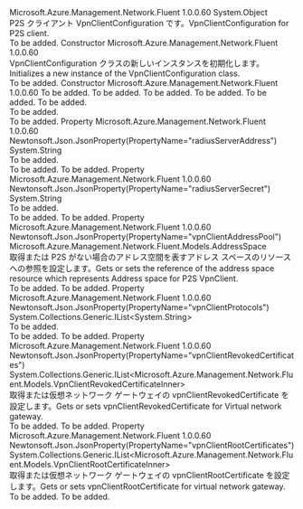 <Type Name="VpnClientConfiguration" FullName="Microsoft.Azure.Management.Network.Fluent.Models.VpnClientConfiguration">
  <TypeSignature Language="C#" Value="public class VpnClientConfiguration" />
  <TypeSignature Language="ILAsm" Value=".class public auto ansi beforefieldinit VpnClientConfiguration extends System.Object" />
  <TypeSignature Language="DocId" Value="T:Microsoft.Azure.Management.Network.Fluent.Models.VpnClientConfiguration" />
  <TypeSignature Language="VB.NET" Value="Public Class VpnClientConfiguration" />
  <TypeSignature Language="F#" Value="type VpnClientConfiguration = class" />
  <AssemblyInfo>
    <AssemblyName>Microsoft.Azure.Management.Network.Fluent</AssemblyName>
    <AssemblyVersion>1.0.0.60</AssemblyVersion>
  </AssemblyInfo>
  <Base>
    <BaseTypeName>System.Object</BaseTypeName>
  </Base>
  <Interfaces />
  <Docs>
    <summary>
            <span data-ttu-id="2b497-101">P2S クライアント VpnClientConfiguration です。</span><span class="sxs-lookup"><span data-stu-id="2b497-101">VpnClientConfiguration for P2S client.</span></span>
            </summary>
    <remarks>To be added.</remarks>
  </Docs>
  <Members>
    <Member MemberName=".ctor">
      <MemberSignature Language="C#" Value="public VpnClientConfiguration ();" />
      <MemberSignature Language="ILAsm" Value=".method public hidebysig specialname rtspecialname instance void .ctor() cil managed" />
      <MemberSignature Language="DocId" Value="M:Microsoft.Azure.Management.Network.Fluent.Models.VpnClientConfiguration.#ctor" />
      <MemberSignature Language="VB.NET" Value="Public Sub New ()" />
      <MemberType>Constructor</MemberType>
      <AssemblyInfo>
        <AssemblyName>Microsoft.Azure.Management.Network.Fluent</AssemblyName>
        <AssemblyVersion>1.0.0.60</AssemblyVersion>
      </AssemblyInfo>
      <Parameters />
      <Docs>
        <summary>
            <span data-ttu-id="2b497-102">VpnClientConfiguration クラスの新しいインスタンスを初期化します。</span><span class="sxs-lookup"><span data-stu-id="2b497-102">Initializes a new instance of the VpnClientConfiguration class.</span></span>
            </summary>
        <remarks>To be added.</remarks>
      </Docs>
    </Member>
    <Member MemberName=".ctor">
      <MemberSignature Language="C#" Value="public VpnClientConfiguration (Microsoft.Azure.Management.Network.Fluent.Models.AddressSpace vpnClientAddressPool = null, System.Collections.Generic.IList&lt;Microsoft.Azure.Management.Network.Fluent.Models.VpnClientRootCertificateInner&gt; vpnClientRootCertificates = null, System.Collections.Generic.IList&lt;Microsoft.Azure.Management.Network.Fluent.Models.VpnClientRevokedCertificateInner&gt; vpnClientRevokedCertificates = null, System.Collections.Generic.IList&lt;string&gt; vpnClientProtocols = null, string radiusServerAddress = null, string radiusServerSecret = null);" />
      <MemberSignature Language="ILAsm" Value=".method public hidebysig specialname rtspecialname instance void .ctor(class Microsoft.Azure.Management.Network.Fluent.Models.AddressSpace vpnClientAddressPool, class System.Collections.Generic.IList`1&lt;class Microsoft.Azure.Management.Network.Fluent.Models.VpnClientRootCertificateInner&gt; vpnClientRootCertificates, class System.Collections.Generic.IList`1&lt;class Microsoft.Azure.Management.Network.Fluent.Models.VpnClientRevokedCertificateInner&gt; vpnClientRevokedCertificates, class System.Collections.Generic.IList`1&lt;string&gt; vpnClientProtocols, string radiusServerAddress, string radiusServerSecret) cil managed" />
      <MemberSignature Language="DocId" Value="M:Microsoft.Azure.Management.Network.Fluent.Models.VpnClientConfiguration.#ctor(Microsoft.Azure.Management.Network.Fluent.Models.AddressSpace,System.Collections.Generic.IList{Microsoft.Azure.Management.Network.Fluent.Models.VpnClientRootCertificateInner},System.Collections.Generic.IList{Microsoft.Azure.Management.Network.Fluent.Models.VpnClientRevokedCertificateInner},System.Collections.Generic.IList{System.String},System.String,System.String)" />
      <MemberSignature Language="VB.NET" Value="Public Sub New (Optional vpnClientAddressPool As AddressSpace = null, Optional vpnClientRootCertificates As IList(Of VpnClientRootCertificateInner) = null, Optional vpnClientRevokedCertificates As IList(Of VpnClientRevokedCertificateInner) = null, Optional vpnClientProtocols As IList(Of String) = null, Optional radiusServerAddress As String = null, Optional radiusServerSecret As String = null)" />
      <MemberSignature Language="F#" Value="new Microsoft.Azure.Management.Network.Fluent.Models.VpnClientConfiguration : Microsoft.Azure.Management.Network.Fluent.Models.AddressSpace * System.Collections.Generic.IList&lt;Microsoft.Azure.Management.Network.Fluent.Models.VpnClientRootCertificateInner&gt; * System.Collections.Generic.IList&lt;Microsoft.Azure.Management.Network.Fluent.Models.VpnClientRevokedCertificateInner&gt; * System.Collections.Generic.IList&lt;string&gt; * string * string -&gt; Microsoft.Azure.Management.Network.Fluent.Models.VpnClientConfiguration" Usage="new Microsoft.Azure.Management.Network.Fluent.Models.VpnClientConfiguration (vpnClientAddressPool, vpnClientRootCertificates, vpnClientRevokedCertificates, vpnClientProtocols, radiusServerAddress, radiusServerSecret)" />
      <MemberType>Constructor</MemberType>
      <AssemblyInfo>
        <AssemblyName>Microsoft.Azure.Management.Network.Fluent</AssemblyName>
        <AssemblyVersion>1.0.0.60</AssemblyVersion>
      </AssemblyInfo>
      <Parameters>
        <Parameter Name="vpnClientAddressPool" Type="Microsoft.Azure.Management.Network.Fluent.Models.AddressSpace" />
        <Parameter Name="vpnClientRootCertificates" Type="System.Collections.Generic.IList&lt;Microsoft.Azure.Management.Network.Fluent.Models.VpnClientRootCertificateInner&gt;" />
        <Parameter Name="vpnClientRevokedCertificates" Type="System.Collections.Generic.IList&lt;Microsoft.Azure.Management.Network.Fluent.Models.VpnClientRevokedCertificateInner&gt;" />
        <Parameter Name="vpnClientProtocols" Type="System.Collections.Generic.IList&lt;System.String&gt;" />
        <Parameter Name="radiusServerAddress" Type="System.String" />
        <Parameter Name="radiusServerSecret" Type="System.String" />
      </Parameters>
      <Docs>
        <param name="vpnClientAddressPool">To be added.</param>
        <param name="vpnClientRootCertificates">To be added.</param>
        <param name="vpnClientRevokedCertificates">To be added.</param>
        <param name="vpnClientProtocols">To be added.</param>
        <param name="radiusServerAddress">To be added.</param>
        <param name="radiusServerSecret">To be added.</param>
        <summary>To be added.</summary>
        <remarks>To be added.</remarks>
      </Docs>
    </Member>
    <Member MemberName="RadiusServerAddress">
      <MemberSignature Language="C#" Value="public string RadiusServerAddress { get; set; }" />
      <MemberSignature Language="ILAsm" Value=".property instance string RadiusServerAddress" />
      <MemberSignature Language="DocId" Value="P:Microsoft.Azure.Management.Network.Fluent.Models.VpnClientConfiguration.RadiusServerAddress" />
      <MemberSignature Language="VB.NET" Value="Public Property RadiusServerAddress As String" />
      <MemberSignature Language="F#" Value="member this.RadiusServerAddress : string with get, set" Usage="Microsoft.Azure.Management.Network.Fluent.Models.VpnClientConfiguration.RadiusServerAddress" />
      <MemberType>Property</MemberType>
      <AssemblyInfo>
        <AssemblyName>Microsoft.Azure.Management.Network.Fluent</AssemblyName>
        <AssemblyVersion>1.0.0.60</AssemblyVersion>
      </AssemblyInfo>
      <Attributes>
        <Attribute>
          <AttributeName>Newtonsoft.Json.JsonProperty(PropertyName="radiusServerAddress")</AttributeName>
        </Attribute>
      </Attributes>
      <ReturnValue>
        <ReturnType>System.String</ReturnType>
      </ReturnValue>
      <Docs>
        <summary>To be added.</summary>
        <value>To be added.</value>
        <remarks>To be added.</remarks>
      </Docs>
    </Member>
    <Member MemberName="RadiusServerSecret">
      <MemberSignature Language="C#" Value="public string RadiusServerSecret { get; set; }" />
      <MemberSignature Language="ILAsm" Value=".property instance string RadiusServerSecret" />
      <MemberSignature Language="DocId" Value="P:Microsoft.Azure.Management.Network.Fluent.Models.VpnClientConfiguration.RadiusServerSecret" />
      <MemberSignature Language="VB.NET" Value="Public Property RadiusServerSecret As String" />
      <MemberSignature Language="F#" Value="member this.RadiusServerSecret : string with get, set" Usage="Microsoft.Azure.Management.Network.Fluent.Models.VpnClientConfiguration.RadiusServerSecret" />
      <MemberType>Property</MemberType>
      <AssemblyInfo>
        <AssemblyName>Microsoft.Azure.Management.Network.Fluent</AssemblyName>
        <AssemblyVersion>1.0.0.60</AssemblyVersion>
      </AssemblyInfo>
      <Attributes>
        <Attribute>
          <AttributeName>Newtonsoft.Json.JsonProperty(PropertyName="radiusServerSecret")</AttributeName>
        </Attribute>
      </Attributes>
      <ReturnValue>
        <ReturnType>System.String</ReturnType>
      </ReturnValue>
      <Docs>
        <summary>To be added.</summary>
        <value>To be added.</value>
        <remarks>To be added.</remarks>
      </Docs>
    </Member>
    <Member MemberName="VpnClientAddressPool">
      <MemberSignature Language="C#" Value="public Microsoft.Azure.Management.Network.Fluent.Models.AddressSpace VpnClientAddressPool { get; set; }" />
      <MemberSignature Language="ILAsm" Value=".property instance class Microsoft.Azure.Management.Network.Fluent.Models.AddressSpace VpnClientAddressPool" />
      <MemberSignature Language="DocId" Value="P:Microsoft.Azure.Management.Network.Fluent.Models.VpnClientConfiguration.VpnClientAddressPool" />
      <MemberSignature Language="VB.NET" Value="Public Property VpnClientAddressPool As AddressSpace" />
      <MemberSignature Language="F#" Value="member this.VpnClientAddressPool : Microsoft.Azure.Management.Network.Fluent.Models.AddressSpace with get, set" Usage="Microsoft.Azure.Management.Network.Fluent.Models.VpnClientConfiguration.VpnClientAddressPool" />
      <MemberType>Property</MemberType>
      <AssemblyInfo>
        <AssemblyName>Microsoft.Azure.Management.Network.Fluent</AssemblyName>
        <AssemblyVersion>1.0.0.60</AssemblyVersion>
      </AssemblyInfo>
      <Attributes>
        <Attribute>
          <AttributeName>Newtonsoft.Json.JsonProperty(PropertyName="vpnClientAddressPool")</AttributeName>
        </Attribute>
      </Attributes>
      <ReturnValue>
        <ReturnType>Microsoft.Azure.Management.Network.Fluent.Models.AddressSpace</ReturnType>
      </ReturnValue>
      <Docs>
        <summary>
            <span data-ttu-id="2b497-103">取得または P2S がない場合のアドレス空間を表すアドレス スペースのリソースへの参照を設定します。</span><span class="sxs-lookup"><span data-stu-id="2b497-103">Gets or sets the reference of the address space resource which represents Address space for P2S VpnClient.</span></span>
            </summary>
        <value>To be added.</value>
        <remarks>To be added.</remarks>
      </Docs>
    </Member>
    <Member MemberName="VpnClientProtocols">
      <MemberSignature Language="C#" Value="public System.Collections.Generic.IList&lt;string&gt; VpnClientProtocols { get; set; }" />
      <MemberSignature Language="ILAsm" Value=".property instance class System.Collections.Generic.IList`1&lt;string&gt; VpnClientProtocols" />
      <MemberSignature Language="DocId" Value="P:Microsoft.Azure.Management.Network.Fluent.Models.VpnClientConfiguration.VpnClientProtocols" />
      <MemberSignature Language="VB.NET" Value="Public Property VpnClientProtocols As IList(Of String)" />
      <MemberSignature Language="F#" Value="member this.VpnClientProtocols : System.Collections.Generic.IList&lt;string&gt; with get, set" Usage="Microsoft.Azure.Management.Network.Fluent.Models.VpnClientConfiguration.VpnClientProtocols" />
      <MemberType>Property</MemberType>
      <AssemblyInfo>
        <AssemblyName>Microsoft.Azure.Management.Network.Fluent</AssemblyName>
        <AssemblyVersion>1.0.0.60</AssemblyVersion>
      </AssemblyInfo>
      <Attributes>
        <Attribute>
          <AttributeName>Newtonsoft.Json.JsonProperty(PropertyName="vpnClientProtocols")</AttributeName>
        </Attribute>
      </Attributes>
      <ReturnValue>
        <ReturnType>System.Collections.Generic.IList&lt;System.String&gt;</ReturnType>
      </ReturnValue>
      <Docs>
        <summary>To be added.</summary>
        <value>To be added.</value>
        <remarks>To be added.</remarks>
      </Docs>
    </Member>
    <Member MemberName="VpnClientRevokedCertificates">
      <MemberSignature Language="C#" Value="public System.Collections.Generic.IList&lt;Microsoft.Azure.Management.Network.Fluent.Models.VpnClientRevokedCertificateInner&gt; VpnClientRevokedCertificates { get; set; }" />
      <MemberSignature Language="ILAsm" Value=".property instance class System.Collections.Generic.IList`1&lt;class Microsoft.Azure.Management.Network.Fluent.Models.VpnClientRevokedCertificateInner&gt; VpnClientRevokedCertificates" />
      <MemberSignature Language="DocId" Value="P:Microsoft.Azure.Management.Network.Fluent.Models.VpnClientConfiguration.VpnClientRevokedCertificates" />
      <MemberSignature Language="VB.NET" Value="Public Property VpnClientRevokedCertificates As IList(Of VpnClientRevokedCertificateInner)" />
      <MemberSignature Language="F#" Value="member this.VpnClientRevokedCertificates : System.Collections.Generic.IList&lt;Microsoft.Azure.Management.Network.Fluent.Models.VpnClientRevokedCertificateInner&gt; with get, set" Usage="Microsoft.Azure.Management.Network.Fluent.Models.VpnClientConfiguration.VpnClientRevokedCertificates" />
      <MemberType>Property</MemberType>
      <AssemblyInfo>
        <AssemblyName>Microsoft.Azure.Management.Network.Fluent</AssemblyName>
        <AssemblyVersion>1.0.0.60</AssemblyVersion>
      </AssemblyInfo>
      <Attributes>
        <Attribute>
          <AttributeName>Newtonsoft.Json.JsonProperty(PropertyName="vpnClientRevokedCertificates")</AttributeName>
        </Attribute>
      </Attributes>
      <ReturnValue>
        <ReturnType>System.Collections.Generic.IList&lt;Microsoft.Azure.Management.Network.Fluent.Models.VpnClientRevokedCertificateInner&gt;</ReturnType>
      </ReturnValue>
      <Docs>
        <summary>
            <span data-ttu-id="2b497-104">取得または仮想ネットワーク ゲートウェイの vpnClientRevokedCertificate を設定します。</span><span class="sxs-lookup"><span data-stu-id="2b497-104">Gets or sets vpnClientRevokedCertificate for Virtual network gateway.</span></span>
            </summary>
        <value>To be added.</value>
        <remarks>To be added.</remarks>
      </Docs>
    </Member>
    <Member MemberName="VpnClientRootCertificates">
      <MemberSignature Language="C#" Value="public System.Collections.Generic.IList&lt;Microsoft.Azure.Management.Network.Fluent.Models.VpnClientRootCertificateInner&gt; VpnClientRootCertificates { get; set; }" />
      <MemberSignature Language="ILAsm" Value=".property instance class System.Collections.Generic.IList`1&lt;class Microsoft.Azure.Management.Network.Fluent.Models.VpnClientRootCertificateInner&gt; VpnClientRootCertificates" />
      <MemberSignature Language="DocId" Value="P:Microsoft.Azure.Management.Network.Fluent.Models.VpnClientConfiguration.VpnClientRootCertificates" />
      <MemberSignature Language="VB.NET" Value="Public Property VpnClientRootCertificates As IList(Of VpnClientRootCertificateInner)" />
      <MemberSignature Language="F#" Value="member this.VpnClientRootCertificates : System.Collections.Generic.IList&lt;Microsoft.Azure.Management.Network.Fluent.Models.VpnClientRootCertificateInner&gt; with get, set" Usage="Microsoft.Azure.Management.Network.Fluent.Models.VpnClientConfiguration.VpnClientRootCertificates" />
      <MemberType>Property</MemberType>
      <AssemblyInfo>
        <AssemblyName>Microsoft.Azure.Management.Network.Fluent</AssemblyName>
        <AssemblyVersion>1.0.0.60</AssemblyVersion>
      </AssemblyInfo>
      <Attributes>
        <Attribute>
          <AttributeName>Newtonsoft.Json.JsonProperty(PropertyName="vpnClientRootCertificates")</AttributeName>
        </Attribute>
      </Attributes>
      <ReturnValue>
        <ReturnType>System.Collections.Generic.IList&lt;Microsoft.Azure.Management.Network.Fluent.Models.VpnClientRootCertificateInner&gt;</ReturnType>
      </ReturnValue>
      <Docs>
        <summary>
            <span data-ttu-id="2b497-105">取得または仮想ネットワーク ゲートウェイの vpnClientRootCertificate を設定します。</span><span class="sxs-lookup"><span data-stu-id="2b497-105">Gets or sets vpnClientRootCertificate for virtual network gateway.</span></span>
            </summary>
        <value>To be added.</value>
        <remarks>To be added.</remarks>
      </Docs>
    </Member>
  </Members>
</Type>